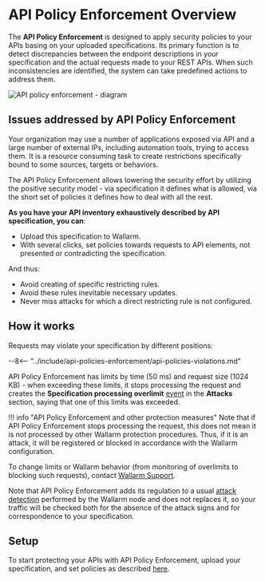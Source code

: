 # API Policy Enforcement Overview

The **API Policy Enforcement** is designed to apply security policies to your APIs basing on your uploaded specifications. Its primary function is to detect discrepancies between the endpoint descriptions in your specification and the actual requests made to your REST APIs. When such inconsistencies are identified, the system can take predefined actions to address them.

![API policy enforcement - diagram](../images/api-policies-enforcement/api-policy-enforcement-diagram.png)

## Issues addressed by API Policy Enforcement

Your organization may use a number of applications exposed via API and a large number of external IPs, including automation tools, trying to access them. It is a resource consuming task to create restrictions specifically bound to some sources, targets or behaviors.

The API Policy Enforcement allows lowering the security effort by utilizing the positive security model - via specification it defines what is allowed, via the short set of policies it defines how to deal with all the rest.

**As you have your API inventory exhaustively described by API specification, you can**:

* Upload this specification to Wallarm.
* With several clicks, set policies towards requests to API elements, not presented or contradicting the specification.

And thus:

* Avoid creating of specific restricting rules.
* Avoid these rules inevitable necessary updates.
* Never miss attacks for which a direct restricting rule is not configured.

## How it works

Requests may violate your specification by different positions:

--8<-- "../include/api-policies-enforcement/api-policies-violations.md"

API Policy Enforcement has limits by time (50 ms) and request size (1024 KB) - when exceeding these limits, it stops processing the request and creates the **Specification processing overlimit** [event](viewing-events.md#overlimit-events) in the **Attacks** section, saying that one of this limits was exceeded.

!!! info "API Policy Enforcement and other protection measures"
    Note that if API Policy Enforcement stops processing the request, this does not mean it is not processed by other Wallarm protection procedures. Thus, if it is an attack, it will be registered or blocked in accordance with the Wallarm configuration.

To change limits or Wallarm behavior (from monitoring of overlimits to blocking such requests), contact [Wallarm Support](mailto:support@wallarm.com).

Note that API Policy Enforcement adds its regulation to a usual [attack detection](../about-wallarm/protecting-against-attacks.md) performed by the Wallarm node and does not replaces it, so your traffic will be checked both for the absence of the attack signs and for correspondence to your specification.

## Setup

To start protecting your APIs with API Policy Enforcement, upload your specification, and set policies as described [here](setup.md).
